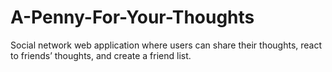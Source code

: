 # A-Penny-For-Your-Thoughts
Social network web application where users can share their thoughts, react to friends’ thoughts, and create a friend list.
